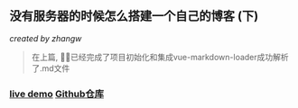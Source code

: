 ## 没有服务器的时候怎么搭建一个自己的博客 (下)
*created by zhangw*
> 在上篇, 已经完成了项目初始化和集成vue-markdown-loader成功解析了.md文件

### [live demo](https://only4ly.github.io) [Github仓库](https://github.com/only4ly/vue-ts-blog)